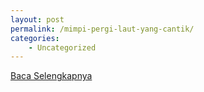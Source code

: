 ```yaml
---
layout: post
permalink: /mimpi-pergi-laut-yang-cantik/
categories:
    - Uncategorized
---
```


[Baca Selengkapnya](/02)